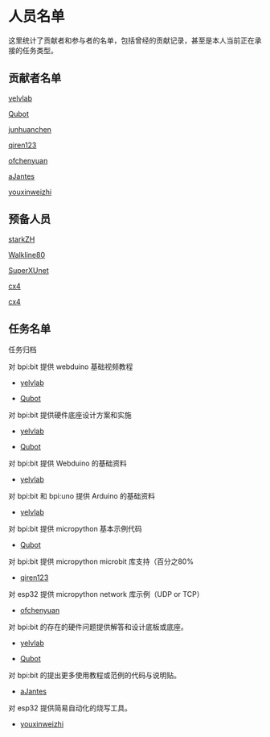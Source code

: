 # 人员名单

这里统计了贡献者和参与者的名单，包括曾经的贡献记录，甚至是本人当前正在承接的任务类型。

## 贡献者名单

[yelvlab](https://github.com/yelvlab)

[Qubot](https://github.com/Qubot)

[junhuanchen](https://github.com/junhuanchen)

[qiren123](https://github.com/qiren123)

[ofchenyuan](https://github.com/ofchenyuan)

[aJantes](https://github.com/aJantes)

[youxinweizhi](https://github.com/youxinweizhi)

## 预备人员

[starkZH](https://github.com/starkZH)

[Walkline80](https://github.com/Walkline80)

[SuperXUnet](https://github.com/SuperXUnet)

[cx4](https://github.com/cx4)

[cx4](https://github.com/xiaoxiaohuixxh)

## 任务名单

任务归档

对 bpi:bit 提供 webduino 基础视频教程

- [yelvlab](https://github.com/yelvlab)

- [Qubot](https://github.com/Qubot)

对 bpi:bit 提供硬件底座设计方案和实施

- [yelvlab](https://github.com/yelvlab)

- [Qubot](https://github.com/Qubot)

对 bpi:bit 提供 Webduino 的基础资料

- [yelvlab](https://github.com/yelvlab)

对 bpi:bit 和 bpi:uno 提供 Arduino 的基础资料

- [yelvlab](https://github.com/yelvlab)

对 bpi:bit 提供 micropython 基本示例代码

- [Qubot](https://github.com/Qubot)

对 bpi:bit 提供 micropython microbit 库支持（百分之80%

- [qiren123](https://github.com/qiren123)

对 esp32 提供 micropython network 库示例（UDP or TCP）

- [ofchenyuan](https://github.com/ofchenyuan)

对 bpi:bit 的存在的硬件问题提供解答和设计底板或底座。

- [yelvlab](https://github.com/yelvlab)

- [Qubot](https://github.com/Qubot)

对 bpi:bit 的提出更多使用教程或范例的代码与说明贴。

- [aJantes](https://github.com/aJantes)

对 esp32 提供简易自动化的烧写工具。

- [youxinweizhi](https://github.com/youxinweizhi)

